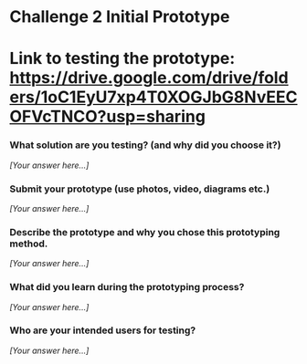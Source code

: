 # Challenge 2 Initial Prototype

# Link to testing the prototype: https://drive.google.com/drive/folders/1oC1EyU7xp4T0XOGJbG8NvEECOFVcTNCO?usp=sharing

### What solution are you testing? (and why did you choose it?)

*[Your answer here...]*

### Submit your prototype (use photos, video, diagrams etc.)

*[Your answer here...]*

### Describe the prototype and why you chose this prototyping method. 

*[Your answer here...]*

### What did you learn during the prototyping process?

*[Your answer here...]*

### Who are your intended users for testing?

*[Your answer here...]*
